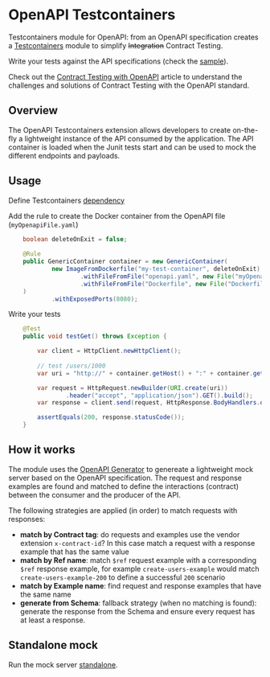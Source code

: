# OpenAPI Testcontainers

Testcontainers module for OpenAPI: from an OpenAPI specification creates a [Testcontainers](https://www.testcontainers.org/) module to simplify ~~Integration~~ Contract Testing.

Write your tests against the API specifications (check the [sample](https://github.com/gcatanese/openapi-testcontainers-demo)).

Check out the [Contract Testing with OpenAPI](https://medium.com/geekculture/contract-testing-with-openapi-42267098ddc7) article
to understand the challenges and solutions of Contract Testing with the OpenAPI standard.

## Overview

The OpenAPI Testcontainers extension allows developers to create on-the-fly a lightweight instance of the API consumed by the application.
The API container is loaded when the Junit tests start and can be used to mock the different endpoints and payloads.


## Usage

Define Testcontainers [dependency](https://www.testcontainers.org/#prerequisites) 

Add the rule to create the Docker container from the OpenAPI file (`myOpenapiFile.yaml`)  
```java
    boolean deleteOnExit = false;
    
    @Rule
    public GenericContainer container = new GenericContainer(
            new ImageFromDockerfile("my-test-container", deleteOnExit)
                    .withFileFromFile("openapi.yaml", new File("myOpenapiFile.yaml"))
                    .withFileFromFile("Dockerfile", new File("Dockerfile"))
    )
            .withExposedPorts(8080);

```
Write your tests
```java
    @Test
    public void testGet() throws Exception {

        var client = HttpClient.newHttpClient();
        
        // test /users/1000
        var uri = "http://" + container.getHost() + ":" + container.getFirstMappedPort() + "/users/1000";

        var request = HttpRequest.newBuilder(URI.create(uri))
                .header("accept", "application/json").GET().build();
        var response = client.send(request, HttpResponse.BodyHandlers.ofString());

        assertEquals(200, response.statusCode());
    }

```

## How it works

The module uses the [OpenAPI Generator](https://github.com/OpenAPITools/openapi-generator) to genereate a lightweight 
mock server based on the OpenAPI specification. The request and response examples are found and matched to define the 
interactions (contract) between the consumer and the producer of the API.  

The following strategies are applied (in order) to match requests with responses:
* **match by Contract tag**: do requests and examples use the vendor extension `x-contract-id`? In this case match a request with a response example that has the same value
* **match by Ref name**: match `$ref` request example with a corresponding `$ref` response example, for example 
`create-users-example` would match `create-users-example-200` to define a successful `200` scenario
* **match by Example name**: find request and response examples that have the same name
* **generate from Schema**: fallback strategy (when no matching is found): generate the response from the Schema and
ensure every request has at least a response.


## Standalone mock

Run the mock server [standalone](OpenAPI-mock-server.md).
